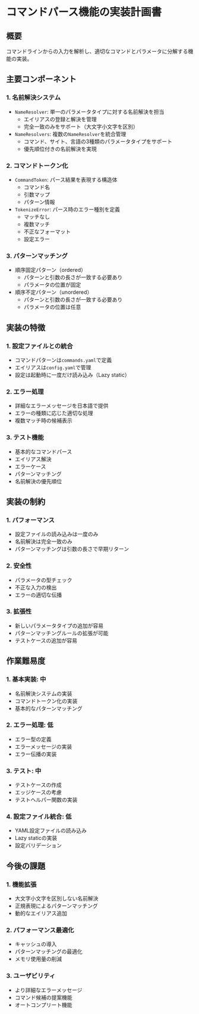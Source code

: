 # コマンドパース機能の実装計画書

## 概要
コマンドラインからの入力を解析し、適切なコマンドとパラメータに分解する機能の実装。

## 主要コンポーネント

### 1. 名前解決システム
- `NameResolver`: 単一のパラメータタイプに対する名前解決を担当
  - エイリアスの登録と解決を管理
  - 完全一致のみをサポート（大文字小文字を区別）
- `NameResolvers`: 複数の`NameResolver`を統合管理
  - コマンド、サイト、言語の3種類のパラメータタイプをサポート
  - 優先順位付きの名前解決を実現

### 2. コマンドトークン化
- `CommandToken`: パース結果を表現する構造体
  - コマンド名
  - 引数マップ
  - パターン情報
- `TokenizeError`: パース時のエラー種別を定義
  - マッチなし
  - 複数マッチ
  - 不正なフォーマット
  - 設定エラー

### 3. パターンマッチング
- 順序固定パターン（ordered）
  - パターンと引数の長さが一致する必要あり
  - パラメータの位置が固定
- 順序不定パターン（unordered）
  - パターンと引数の長さが一致する必要あり
  - パラメータの位置は任意

## 実装の特徴

### 1. 設定ファイルとの統合
- コマンドパターンは`commands.yaml`で定義
- エイリアスは`config.yaml`で管理
- 設定は起動時に一度だけ読み込み（Lazy static）

### 2. エラー処理
- 詳細なエラーメッセージを日本語で提供
- エラーの種類に応じた適切な処理
- 複数マッチ時の候補表示

### 3. テスト機能
- 基本的なコマンドパース
- エイリアス解決
- エラーケース
- パターンマッチング
- 名前解決の優先順位

## 実装の制約

### 1. パフォーマンス
- 設定ファイルの読み込みは一度のみ
- 名前解決は完全一致のみ
- パターンマッチングは引数の長さで早期リターン

### 2. 安全性
- パラメータの型チェック
- 不正な入力の検出
- エラーの適切な伝播

### 3. 拡張性
- 新しいパラメータタイプの追加が容易
- パターンマッチングルールの拡張が可能
- テストケースの追加が容易

## 作業難易度

### 1. 基本実装: 中
- 名前解決システムの実装
- コマンドトークン化の実装
- 基本的なパターンマッチング

### 2. エラー処理: 低
- エラー型の定義
- エラーメッセージの実装
- エラー伝播の実装

### 3. テスト: 中
- テストケースの作成
- エッジケースの考慮
- テストヘルパー関数の実装

### 4. 設定ファイル統合: 低
- YAML設定ファイルの読み込み
- Lazy staticの実装
- 設定バリデーション

## 今後の課題

### 1. 機能拡張
- 大文字小文字を区別しない名前解決
- 正規表現によるパターンマッチング
- 動的なエイリアス追加

### 2. パフォーマンス最適化
- キャッシュの導入
- パターンマッチングの最適化
- メモリ使用量の削減

### 3. ユーザビリティ
- より詳細なエラーメッセージ
- コマンド候補の提案機能
- オートコンプリート機能 